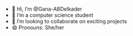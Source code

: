 - 👋 Hi, I’m @Gana-ABDelkader
- 👀 I’m a computer science student  
- 💞️ I’m looking to collaborate on exciting projects
- 😄 Pronouns: She/her
  

<!---
Gana-ABDelkader/Gana-ABDelkader is a ✨ special ✨ repository because its `README.md` (this file) appears on your GitHub profile.
You can click the Preview link to take a look at your changes.
--->
